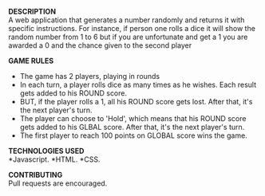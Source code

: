 **DESCRIPTION**  
A web application that generates a number randomly and returns it with specific instructions. For instance, if person one rolls a dice it will show the random number from 1 to 6 but if you are unfortunate and get a 1 you are awarded a 0 and the chance given to the second player



**GAME RULES**  
- The game has 2 players, playing in rounds 
- In each turn, a player rolls dice as many times as he wishes. Each result gets added to his ROUND score.
- BUT, if the player rolls a 1, all his ROUND score gets lost. After that, it's the next player's turn.
- The player can choose to 'Hold', which means that his ROUND score gets added to his GLBAL score. After that, it's the next player's turn.
- The first player to reach 100 points on GLOBAL score wins the game.



**TECHNOLOGIES USED**  
*Javascript. 
*HTML. 
*CSS. 




**CONTRIBUTING**  
Pull requests are encouraged.
